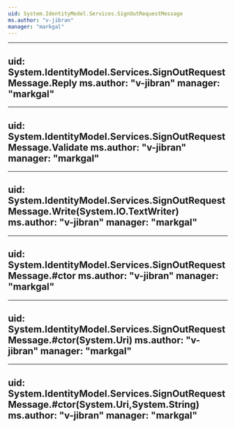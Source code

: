 ```yaml
---
uid: System.IdentityModel.Services.SignOutRequestMessage
ms.author: "v-jibran"
manager: "markgal"
---
```


---
uid: System.IdentityModel.Services.SignOutRequestMessage.Reply
ms.author: "v-jibran"
manager: "markgal"
---

---
uid: System.IdentityModel.Services.SignOutRequestMessage.Validate
ms.author: "v-jibran"
manager: "markgal"
---

---
uid: System.IdentityModel.Services.SignOutRequestMessage.Write(System.IO.TextWriter)
ms.author: "v-jibran"
manager: "markgal"
---

---
uid: System.IdentityModel.Services.SignOutRequestMessage.#ctor
ms.author: "v-jibran"
manager: "markgal"
---

---
uid: System.IdentityModel.Services.SignOutRequestMessage.#ctor(System.Uri)
ms.author: "v-jibran"
manager: "markgal"
---

---
uid: System.IdentityModel.Services.SignOutRequestMessage.#ctor(System.Uri,System.String)
ms.author: "v-jibran"
manager: "markgal"
---

